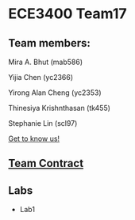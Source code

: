 # ECE3400 Team17


## Team members:
Mira A. Bhut (mab586)

Yijia Chen (yc2366)

Yirong Alan Cheng (yc2353)

Thinesiya Krishnthasan (tk455)

Stephanie Lin (scl97)

[Get to know us!](./about_us.md)




## [Team Contract](./team_contract.md)

## Labs 
* Lab1







